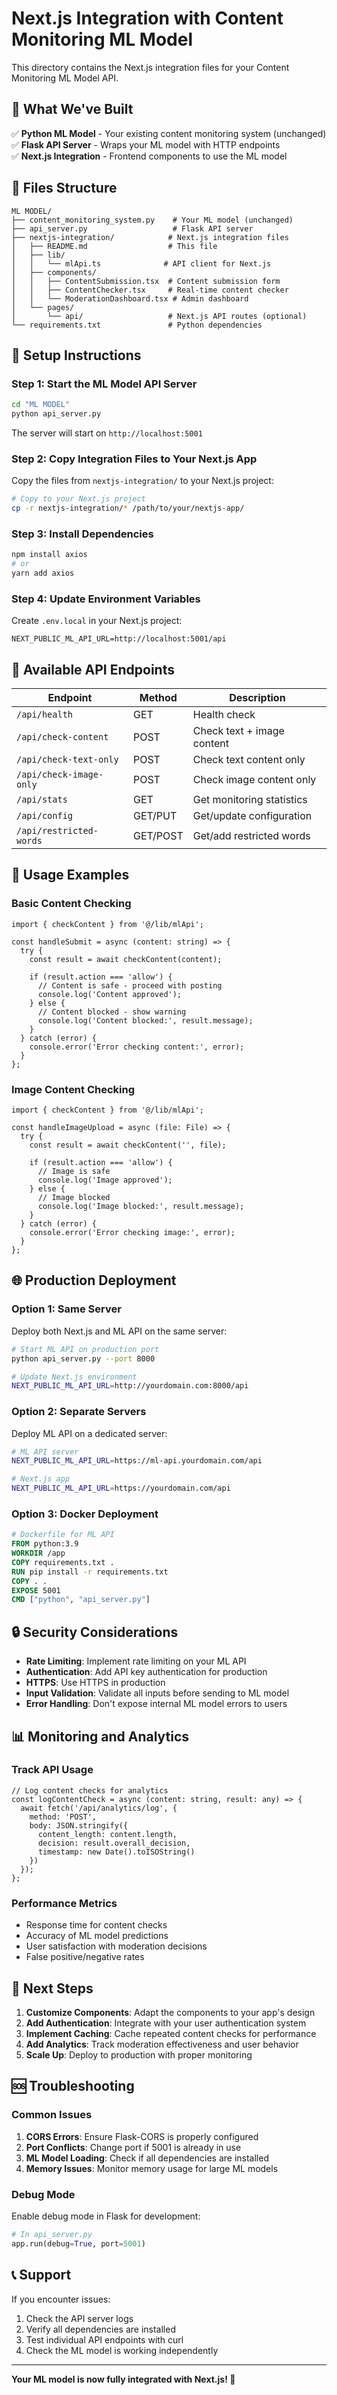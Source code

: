 # Next.js Integration with Content Monitoring ML Model

This directory contains the Next.js integration files for your Content Monitoring ML Model API.

## 🚀 **What We've Built**

✅ **Python ML Model** - Your existing content monitoring system (unchanged)  
✅ **Flask API Server** - Wraps your ML model with HTTP endpoints  
✅ **Next.js Integration** - Frontend components to use the ML model  

## 📁 **Files Structure**

```
ML MODEL/
├── content_monitoring_system.py    # Your ML model (unchanged)
├── api_server.py                   # Flask API server
├── nextjs-integration/            # Next.js integration files
│   ├── README.md                  # This file
│   ├── lib/
│   │   └── mlApi.ts              # API client for Next.js
│   ├── components/
│   │   ├── ContentSubmission.tsx  # Content submission form
│   │   ├── ContentChecker.tsx     # Real-time content checker
│   │   └── ModerationDashboard.tsx # Admin dashboard
│   └── pages/
│       └── api/                   # Next.js API routes (optional)
└── requirements.txt               # Python dependencies
```

## 🔧 **Setup Instructions**

### **Step 1: Start the ML Model API Server**

```bash
cd "ML MODEL"
python api_server.py
```

The server will start on `http://localhost:5001`

### **Step 2: Copy Integration Files to Your Next.js App**

Copy the files from `nextjs-integration/` to your Next.js project:

```bash
# Copy to your Next.js project
cp -r nextjs-integration/* /path/to/your/nextjs-app/
```

### **Step 3: Install Dependencies**

```bash
npm install axios
# or
yarn add axios
```

### **Step 4: Update Environment Variables**

Create `.env.local` in your Next.js project:

```env
NEXT_PUBLIC_ML_API_URL=http://localhost:5001/api
```

## 🎯 **Available API Endpoints**

| Endpoint | Method | Description |
|----------|--------|-------------|
| `/api/health` | GET | Health check |
| `/api/check-content` | POST | Check text + image content |
| `/api/check-text-only` | POST | Check text content only |
| `/api/check-image-only` | POST | Check image content only |
| `/api/stats` | GET | Get monitoring statistics |
| `/api/config` | GET/PUT | Get/update configuration |
| `/api/restricted-words` | GET/POST | Get/add restricted words |

## 📱 **Usage Examples**

### **Basic Content Checking**

```tsx
import { checkContent } from '@/lib/mlApi';

const handleSubmit = async (content: string) => {
  try {
    const result = await checkContent(content);
    
    if (result.action === 'allow') {
      // Content is safe - proceed with posting
      console.log('Content approved');
    } else {
      // Content blocked - show warning
      console.log('Content blocked:', result.message);
    }
  } catch (error) {
    console.error('Error checking content:', error);
  }
};
```

### **Image Content Checking**

```tsx
import { checkContent } from '@/lib/mlApi';

const handleImageUpload = async (file: File) => {
  try {
    const result = await checkContent('', file);
    
    if (result.action === 'allow') {
      // Image is safe
      console.log('Image approved');
    } else {
      // Image blocked
      console.log('Image blocked:', result.message);
    }
  } catch (error) {
    console.error('Error checking image:', error);
  }
};
```

## 🌐 **Production Deployment**

### **Option 1: Same Server**

Deploy both Next.js and ML API on the same server:

```bash
# Start ML API on production port
python api_server.py --port 8000

# Update Next.js environment
NEXT_PUBLIC_ML_API_URL=http://yourdomain.com:8000/api
```

### **Option 2: Separate Servers**

Deploy ML API on a dedicated server:

```bash
# ML API server
NEXT_PUBLIC_ML_API_URL=https://ml-api.yourdomain.com/api

# Next.js app
NEXT_PUBLIC_ML_API_URL=https://yourdomain.com/api
```

### **Option 3: Docker Deployment**

```dockerfile
# Dockerfile for ML API
FROM python:3.9
WORKDIR /app
COPY requirements.txt .
RUN pip install -r requirements.txt
COPY . .
EXPOSE 5001
CMD ["python", "api_server.py"]
```

## 🔒 **Security Considerations**

- **Rate Limiting**: Implement rate limiting on your ML API
- **Authentication**: Add API key authentication for production
- **HTTPS**: Use HTTPS in production
- **Input Validation**: Validate all inputs before sending to ML model
- **Error Handling**: Don't expose internal ML model errors to users

## 📊 **Monitoring and Analytics**

### **Track API Usage**

```tsx
// Log content checks for analytics
const logContentCheck = async (content: string, result: any) => {
  await fetch('/api/analytics/log', {
    method: 'POST',
    body: JSON.stringify({
      content_length: content.length,
      decision: result.overall_decision,
      timestamp: new Date().toISOString()
    })
  });
};
```

### **Performance Metrics**

- Response time for content checks
- Accuracy of ML model predictions
- User satisfaction with moderation decisions
- False positive/negative rates

## 🚀 **Next Steps**

1. **Customize Components**: Adapt the components to your app's design
2. **Add Authentication**: Integrate with your user authentication system
3. **Implement Caching**: Cache repeated content checks for performance
4. **Add Analytics**: Track moderation effectiveness and user behavior
5. **Scale Up**: Deploy to production with proper monitoring

## 🆘 **Troubleshooting**

### **Common Issues**

1. **CORS Errors**: Ensure Flask-CORS is properly configured
2. **Port Conflicts**: Change port if 5001 is already in use
3. **ML Model Loading**: Check if all dependencies are installed
4. **Memory Issues**: Monitor memory usage for large ML models

### **Debug Mode**

Enable debug mode in Flask for development:

```python
# In api_server.py
app.run(debug=True, port=5001)
```

## 📞 **Support**

If you encounter issues:

1. Check the API server logs
2. Verify all dependencies are installed
3. Test individual API endpoints with curl
4. Check the ML model is working independently

---

**Your ML model is now fully integrated with Next.js! 🎉**
